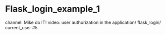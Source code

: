 # Flask_login_example_1
channel: Mike do IT! video: user authorization in the application/ flask_login/ current_user #5
